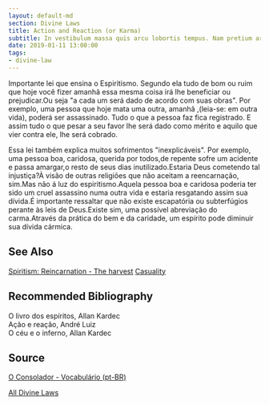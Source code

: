 ```yaml
---
layout: default-md
section: Divine Laws
title: Action and Reaction (or Karma)
subtitle: In vestibulum massa quis arcu lobortis tempus. Nam pretium arcu in odio vulputate luctus.
date: 2019-01-11 13:00:00
tags: 
- divine-law
---
```


Importante lei que ensina o Espiritismo. Segundo ela tudo de bom ou ruim que hoje você fizer amanhã essa mesma coisa irá lhe beneficiar ou prejudicar.Ou seja "a cada um será dado de acordo com suas obras". Por exemplo, uma pessoa que hoje mata uma outra, amanhã ,(leia-se: em outra vida), poderá ser assassinado. Tudo o que a pessoa faz fica registrado. E assim tudo o que pesar a seu favor lhe será dado como mérito e aquilo que vier contra ele, lhe será cobrado.

Essa lei também explica muitos sofrimentos "inexplicáveis". Por exemplo, uma pessoa boa, caridosa, querida por todos,de repente sofre um acidente e passa amargar,o resto de seus dias inutilizado.Estaria Deus cometendo tal injustiça?À visão de outras religiões que não aceitam a reencarnação, sim.Mas não á luz do espiritismo.Aquela pessoa boa e caridosa poderia ter sido um cruel assassino numa outra vida e estaria resgatando assim sua dívida.É importante ressaltar que não existe escapatória ou subterfúgios perante às leis de Deus.Existe sim, uma possível abreviação do carma.Através da prática do bem e da caridade, um espírito pode diminuir sua dívida cármica.


## See Also
[Spiritism: Reincarnation - The harvest](/spiritism/reincarnation/harvest)
[Casuality](/about/casuality)

## Recommended Bibliography
O livro dos espíritos, Allan Kardec  
Ação e reação, André Luiz  
O céu e o inferno, Allan Kardec  

## Source
[O Consolador - Vocabulário (pt-BR)](http://www.oconsolador.com.br/linkfixo/vocabulario/principal.html)


<a href="/divine-laws" class="button special">All Divine Laws</a>

